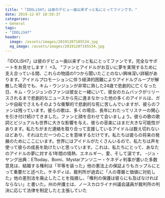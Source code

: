 ```yaml
---
title: "「IDOLiSH7」は彼のデビュー曲以来ずっと私にとってファンです。"
date: 2019-12-07 18:59:37
categories:
- General
tags:
- "IDOLiSH7"
header:
  image: /assets/images/20191207185534.jpg
  og_image: /assets/images/20191207185534.jpg
---
```


「IDOLiSH7」は彼のデビュー曲以来ずっと私にとってファンです。完全なサポートをお見せします！ &lt;3。 &quot;ファンとアイドルがお互いに夢を実現するために支え合っている間、これらの物語の1つから聞いたことのない興味深い詳細があります。アイドルプロモーションに伴う経済的困難によりアイドルグループが解散した場合でも、キム・ウンジュンが非常に熟した24歳で悲劇的に亡くなった日、キム・ウンジュンのファンは彼女と一緒にいて、彼女のカムバックがリリースされるまで悲劇的なニュースから先に進まなかった他の多くのアイドルは、ガンや自殺でさえもそのような衝撃的で悲劇的な死に苦しんでいますが、彼らのファンは残っています。彼らの歌は、多くの場合、長年にわたってリスナーの関心を引き付け続けてきました。ファンと顔を合わせて会いましょう。彼らの歌の歌詞とビジュアルも世界に大きな影響を与え、彼らの音楽にはまだ大きな可能性があります。私たちがまだ連絡を取り合って支援しているアイドルは数え切れないほどあり、それはただ一つのことを意味するだけです。私たちは彼らの将来の発展のためにここにいます。世界にはアイドルがたくさんいるので、私たちは声を使って彼らの成長を助けたいと思っています。これは、私たちにとって、あなたのアイドルの夢に対する1年間の情熱、エネルギー、愛、そして涙です。 -ジュ・ヤング出典：ETtoday、Bomi、Mystarアンソニー・ケネディ判事が書いた多数意見は、結婚する権利は「平等を装った」他の憲法上の保証よりもカップルにとって重要だと述べた。ケネディは、裁判所が過去に「人の尊厳と価値に対処した」他の差別法を廃止したことを指摘し、「権利の保護は彼らにも及ばなければならない」と書いた。州の弁護士は、ノースカロライナ州議会議員が裁判所の判決に応じて法律を制定したと主張していた
